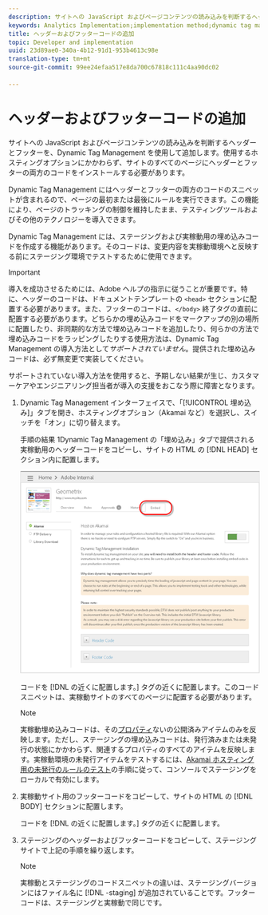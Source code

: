 ```yaml
---
description: サイトへの JavaScript およびページコンテンツの読み込みを判断するヘッダーとフッターを、Dynamic Tag Management を使用して追加します。使用するホスティングオプションにかかわらず、サイトのすべてのページにヘッダーとフッターの両方のコードをインストールする必要があります。
keywords: Analytics Implementation;implementation method;dynamic tag management;dtm;code;page code;header code;footer code;embed code;embed tab;embed
title: ヘッダーおよびフッターコードの追加
topic: Developer and implementation
uuid: 23d89ae0-340a-4b12-91d1-953b4613c98e
translation-type: tm+mt
source-git-commit: 99ee24efaa517e8da700c67818c111c4aa90dc02

---
```



# ヘッダーおよびフッターコードの追加

サイトへの JavaScript およびページコンテンツの読み込みを判断するヘッダーとフッターを、Dynamic Tag Management を使用して追加します。使用するホスティングオプションにかかわらず、サイトのすべてのページにヘッダーとフッターの両方のコードをインストールする必要があります。

Dynamic Tag Management にはヘッダーとフッターの両方のコードのスニペットが含まれるので、ページの最初または最後にルールを実行できます。この機能により、ページのトラッキングの制御を維持したまま、テスティングツールおよびその他のテクノロジーを導入できます。

Dynamic Tag Management には、ステージングおよび実稼動用の埋め込みコードを作成する機能があります。そのコードは、変更内容を実稼動環境へと反映する前にステージング環境でテストするために使用できます。

>[!IMPORTANT]
>
>導入を成功させるためには、Adobe ヘルプの指示に従うことが重要です。特に、ヘッダーのコードは、ドキュメントテンプレートの `<head>` セクションに配置する必要があります。また、フッターのコードは、`</body>` 終了タグの直前に配置する必要があります。どちらかの埋め込みコードをマークアップの別の場所に配置したり、非同期的な方法で埋め込みコードを追加したり、何らかの方法で埋め込みコードをラッピングしたりする使用方法は、Dynamic Tag Management の導入方法として&#x200B;*サポートされていません*。提供された埋め込みコードは、必ず無変更で実装してください。
>
>サポートされていない導入方法を使用すると、予期しない結果が生じ、カスタマーケアやエンジニアリング担当者が導入の支援をおこなう際に障害となります。

1. Dynamic Tag Management インターフェイスで、「[!UICONTROL 埋め込み]」タブを開き、ホスティングオプション（Akamai など）を選択し、スイッチを「オン」に切り替えます。

   手順の結果 1Dynamic Tag Management の「埋め込み」タブで提供される実稼動用のヘッダーコードをコピーし、サイトの HTML の [!DNL HEAD] セクション内に配置します。

   ![](assets/dtm-embed.png)

   コードを [!DNL  の近くに配置します。<head><meta http-equiv="Content-Type" content="text/html; charset=UTF-8">] タグの近くに配置します。このコードスニペットは、実稼動サイトのすべてのページに配置する必要があります。

   >[!NOTE]
   >
   >実稼動埋め込みコードは、その[プロパティ](/help/implement/c-implement-with-dtm/t-create-web-property.md)ないの公開済みアイテムのみを反映します。ただし、ステージングの埋め込みコードは、発行済みまたは未発行の状態にかかわらず、関連するプロパティのすべてのアイテムを反映します。実稼動環境の未発行アイテムをテストするには、[Akamai ホスティング用の未発行のルールのテスト](/help/implement/c-implement-with-dtm/c-rules/t-test-rules-akamai.md)の手順に従って、コンソールでステージングをローカルで有効にします。

1. 実稼動サイト用のフッターコードをコピーして、サイトの HTML の [!DNL BODY] セクションに配置します。

   コードを [!DNL  の近くに配置します。</body>] タグの近くに配置します。
1. ステージングのヘッダーおよびフッターコードをコピーして、ステージングサイトで上記の手順を繰り返します。

   >[!NOTE]
   >
   >実稼動とステージングのコードスニペットの違いは、ステージングバージョンにはファイル名に [!DNL -staging] が追加されていることです。フッターコードは、ステージングと実稼動で同じです。

